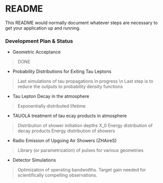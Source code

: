 # README #

This README would normally document whatever steps are necessary to get your application up and running.

### Development Plan & Status ###

* Geometric Acceptance
> DONE
* Probability Distributions for Exiting Tau Leptons
> Last simulations of tau propagations in progress \n
> Last step is to reduce the outputs to probability density functions
* Tau Lepton Decay in the atmosphere
> Exponentially distributed lifetime
* TAUOLA treatment of tau ecay products in atmosphere
> Distribution of shower initiation depths X_0
> Energy distribution of decay products
> Energy distribution of showers 
* Radio Emission of Upgoing Air Showers (ZHAireS)
> Library (or parametrization) of pulses for various geometries
* Detector Simulations
> Optimization of operating bandwidths.
> Target gain needed for scientifically compelling observations.





